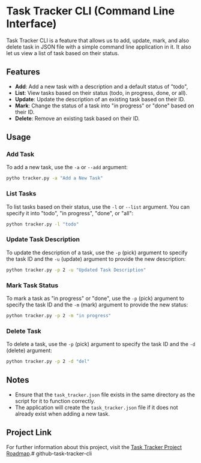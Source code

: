 # Task Tracker CLI (Command Line Interface)

Task Tracker CLI is a feature that allows us to add, update, mark, and also delete task in JSON file with a simple command line application in it. It also let us view a list of task based on their status.

## Features
- **Add**: Add a new task with a description and a default status of "todo",
- **List**: View tasks based on their status (todo, in progress, done, or all).
- **Update**: Update the description of an existing task based on their ID.
- **Mark**: Change the status of a task into "in progress" or "done" based on their ID.
- **Delete**: Remove an existing task based on their ID.

## Usage

### Add Task

To add a new task, use the `-a` or `--add` argument:

```bash
pytho tracker.py -a "Add a New Task"
```

### List Tasks

To list tasks based on their status, use the `-l` or `--list` argument. You can specify it into "todo", "in progress", "done", or "all":

```bash
python tracker.py -l "todo"
```

### Update Task Description

To update the description of a task, use the `-p` (pick) argument to specify the task ID and the `-u` (update) argument to provide the new description:

```bash
python tracker.py -p 2 -u "Updated Task Description"
```

### Mark Task Status

To mark a task as "in progress" or "done", use the `-p` (pick) argument to specify the task ID and the `-m` (mark) argument to provide the new status:

```bash
python tracker.py -p 2 -m "in progress"
```

### Delete Task

To delete a task, use the `-p` (pick) argument to specify the task ID and the `-d` (delete) argument:

```bash
python tracker.py -p 2 -d "del"
```

## Notes

- Ensure that the `task_tracker.json` file exists in the same directory as the script for it to function correctly.
- The application will create the `task_tracker.json` file if it does not already exist when adding a new task.

## Project Link

For further information about this project, visit the [Task Tracker Project Roadmap](https://roadmap.sh/projects/task-tracker).# github-task-tracker-cli
